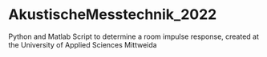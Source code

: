 # AkustischeMesstechnik_2022
Python and Matlab Script to determine a room impulse response, created at the University of Applied Sciences Mittweida
